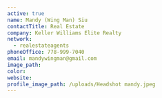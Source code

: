 ```yaml
---
active: true
name: Mandy (Wing Man) Siu
contactTitle: Real Estate
company: Keller Williams Elite Realty
network:
  - realestateagents
phoneOffice: 778-999-7040
email: mandywingman@gmail.com
image_path:
color:
website:
profile_image_path: /uploads/Headshot mandy.jpeg
---
```



